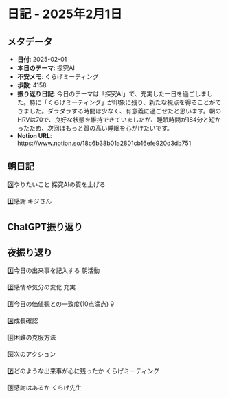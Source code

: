 # 日記 - 2025年2月1日

## メタデータ
- **日付**: 2025-02-01
- **本日のテーマ**: 探究AI
- **不安メモ**: くらげミーティング
- **歩数**: 4158
- **振り返り日記**: 今日のテーマは「探究AI」で、充実した一日を過ごしました。特に「くらげミーティング」が印象に残り、新たな視点を得ることができました。ダラダラする時間は少なく、有意義に過ごせたと思います。朝のHRVは70で、良好な状態を維持できていましたが、睡眠時間が184分と短かったため、次回はもっと質の高い睡眠を心がけたいです。
- **Notion URL**: https://www.notion.so/18c6b38b01a2801cb16efe920d3db751

## 朝日記
0️⃣やりたいこと
探究AIの質を上げる

1️⃣感謝
キジさん

## ChatGPT振り返り


## 夜振り返り
1️⃣今日の出来事を記入する
朝活動

2️⃣感情や気分の変化
充実

3️⃣今日の価値観との一致度(10点満点)
9

4️⃣成長確認

5️⃣困難の克服方法

6️⃣次のアクション

7️⃣どのような出来事が心に残ったか
くらげミーティング

8️⃣感謝はあるか
くらげ先生